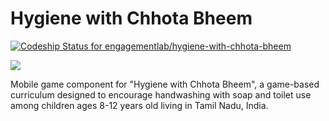 # Hygiene with Chhota Bheem
[![Codeship Status for engagementlab/hygiene-with-chhota-bheem](https://app.codeship.com/projects/a10f1300-0d29-0137-6bed-2a2dce77bea7/status?branch=master)](https://app.codeship.com/projects/326655)

<a href="https://zenhub.com"><img src="https://raw.githubusercontent.com/ZenHubIO/support/master/zenhub-badge.png"></a>

Mobile game component for "Hygiene with Chhota Bheem", a game-based curriculum designed to encourage handwashing with soap and toilet use among children ages 8-12 years old living in Tamil Nadu, India. 
